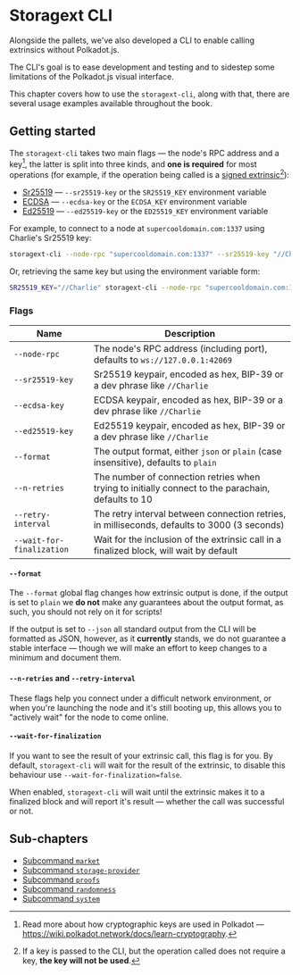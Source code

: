 # Storagext CLI

Alongside the pallets, we've also developed a CLI to enable calling extrinsics without Polkadot.js.

The CLI's goal is to ease development and testing and to sidestep some limitations of the Polkadot.js visual interface.

This chapter covers how to use the `storagext-cli`, along with that,
there are several usage examples available throughout the book.

## Getting started

The `storagext-cli` takes two main flags — the node's RPC address and a key[^keys],
the latter is split into three kinds, and **one is required** for most operations
(for example, if the operation being called is a [signed extrinsic](https://wiki.polkadot.network/docs/learn-transactions#types-of-extrinsics)[^optional_keys]):

- [Sr25519](https://wiki.polkadot.network/docs/learn-cryptography) — `--sr25519-key` or the `SR25519_KEY` environment variable
- [ECDSA](https://en.bitcoin.it/wiki/Secp256k1) — `--ecdsa-key` or the `ECDSA_KEY` environment variable
- [Ed25519](https://en.wikipedia.org/wiki/EdDSA#Ed25519) — `--ed25519-key` or the `ED25519_KEY` environment variable

For example, to connect to a node at `supercooldomain.com:1337` using Charlie's Sr25519 key:

```bash
storagext-cli --node-rpc "supercooldomain.com:1337" --sr25519-key "//Charlie" <commands>
```

Or, retrieving the same key but using the environment variable form:

```bash
SR25519_KEY="//Charlie" storagext-cli --node-rpc "supercooldomain.com:1337" <commands>
```

### Flags

| Name                      | Description                                                                                        |
| ------------------------- | -------------------------------------------------------------------------------------------------- |
| `--node-rpc`              | The node's RPC address (including port), defaults to `ws://127.0.0.1:42069`                        |
| `--sr25519-key`           | Sr25519 keypair, encoded as hex, BIP-39 or a dev phrase like `//Charlie`                           |
| `--ecdsa-key`             | ECDSA keypair, encoded as hex, BIP-39 or a dev phrase like `//Charlie`                             |
| `--ed25519-key`           | Ed25519 keypair, encoded as hex, BIP-39 or a dev phrase like `//Charlie`                           |
| `--format`                | The output format, either `json` or `plain` (case insensitive), defaults to `plain`                |
| `--n-retries`             | The number of connection retries when trying to initially connect to the parachain, defaults to 10 |
| `--retry-interval`        | The retry interval between connection retries, in milliseconds, defaults to 3000 (3 seconds)       |
| `--wait-for-finalization` | Wait for the inclusion of the extrinsic call in a finalized block, will wait by default            |

#### `--format`

The `--format` global flag changes how extrinsic output is done, if the output is set to `plain`
we **do not** make any guarantees about the output format, as such, you should not rely on it for scripts!

If the output is set to `--json` all standard output from the CLI will be formatted as JSON, however,
as it **currently** stands, we do not guarantee a stable interface — though we will make an effort to keep changes to a minimum and document them.

[^keys]: Read more about how cryptographic keys are used in Polkadot — <https://wiki.polkadot.network/docs/learn-cryptography>.
[^optional_keys]: If a key is passed to the CLI, but the operation called does not require a key, **the key will not be used**.

#### `--n-retries` and `--retry-interval`

These flags help you connect under a difficult network environment, or when you're launching the node and it's still booting up,
this allows you to "actively wait" for the node to come online.

#### `--wait-for-finalization`

If you want to see the result of your extrinsic call, this flag is for you.
By default, `storagext-cli` will wait for the result of the extrinsic,
to disable this behaviour use `--wait-for-finalization=false`.

When enabled, `storagext-cli` will wait until the extrinsic makes it to a finalized block
and will report it's result — whether the call was successful or not.

## Sub-chapters

- [Subcommand `market`](market.md)
- [Subcommand `storage-provider`](storage-provider.md)
- [Subcommand `proofs`](proofs.md)
- [Subcommand `randomness`](randomness.md)
- [Subcommand `system`](system.md)
